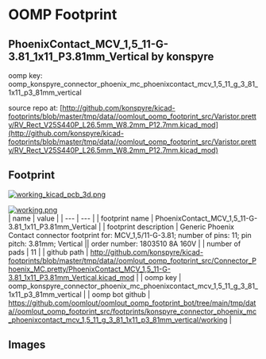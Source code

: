 # OOMP Footprint  
## PhoenixContact_MCV_1,5_11-G-3.81_1x11_P3.81mm_Vertical  by konspyre  
  
oomp key: oomp_konspyre_connector_phoenix_mc_phoenixcontact_mcv_1,5_11_g_3_81_1x11_p3_81mm_vertical  
  
source repo at: [http://github.com/konspyre/kicad-footprints/blob/master/tmp/data//oomlout_oomp_footprint_src/Varistor.pretty/RV_Rect_V25S440P_L26.5mm_W8.2mm_P12.7mm.kicad_mod](http://github.com/konspyre/kicad-footprints/blob/master/tmp/data//oomlout_oomp_footprint_src/Varistor.pretty/RV_Rect_V25S440P_L26.5mm_W8.2mm_P12.7mm.kicad_mod)  
## Footprint  
  
[![working_kicad_pcb_3d.png](working_kicad_pcb_3d_600.png)](working_kicad_pcb_3d.png)  
  
[![working.png](working_600.png)](working.png)  
| name | value | 
| --- | --- | 
| footprint name | PhoenixContact_MCV_1,5_11-G-3.81_1x11_P3.81mm_Vertical | 
| footprint description | Generic Phoenix Contact connector footprint for: MCV_1,5/11-G-3.81; number of pins: 11; pin pitch: 3.81mm; Vertical || order number: 1803510 8A 160V | 
| number of pads | 11 | 
| github path | http://github.com/konspyre/kicad-footprints/blob/master/tmp/data//oomlout_oomp_footprint_src/Connector_Phoenix_MC.pretty/PhoenixContact_MCV_1,5_11-G-3.81_1x11_P3.81mm_Vertical.kicad_mod | 
| oomp key | oomp_konspyre_connector_phoenix_mc_phoenixcontact_mcv_1,5_11_g_3_81_1x11_p3_81mm_vertical | 
| oomp bot github | https://github.com/oomlout/oomlout_oomp_footprint_bot/tree/main/tmp/data//oomlout_oomp_footprint_src/footprints/konspyre_connector_phoenix_mc_phoenixcontact_mcv_1,5_11_g_3_81_1x11_p3_81mm_vertical/working | 
## Images  
